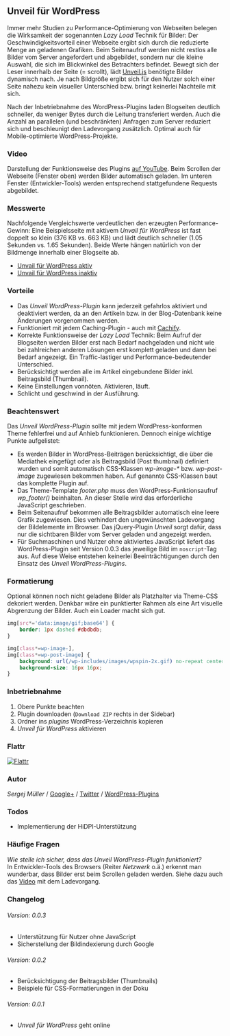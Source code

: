 ## Unveil für WordPress ##

Immer mehr Studien zu Performance-Optimierung von Webseiten belegen die Wirksamkeit der sogenannten _Lazy Load_ Technik für Bilder: Der Geschwindigkeitsvorteil einer Webseite ergibt sich durch die reduzierte Menge an geladenen Grafiken. Beim Seitenaufruf werden nicht restlos alle Bilder vom Server angefordert und abgebildet, sondern nur die kleine Auswahl, die sich im Blickwinkel des Betrachters befindet. Bewegt sich der Leser innerhalb der Seite (= scrollt), lädt [Unveil.js](https://github.com/luis-almeida/unveil) benötigte Bilder dynamisch nach. Je nach Bildgröße ergibt sich für den Nutzer solch einer Seite nahezu kein visueller Unterschied bzw. bringt keinerlei Nachteile mit sich.

Nach der Inbetriebnahme des WordPress-Plugins laden Blogseiten deutlich schneller, da weniger Bytes durch die Leitung transferiert werden. Auch die Anzahl an parallelen (und beschränkten) Anfragen zum Server reduziert sich und beschleunigt den Ladevorgang zusätzlich. Optimal auch für Mobile-optimierte WordPress-Projekte.


### Video
Darstellung der Funktionsweise des Plugins [auf YouTube](http://www.youtube.com/watch?v=tMv5tl3Q4Aw). Beim Scrollen der Webseite (Fenster oben) werden Bilder automatisch geladen. Im unteren Fenster (Entwickler-Tools) werden entsprechend stattgefundene Requests abgebildet.


### Messwerte
Nachfolgende Vergleichswerte verdeutlichen den erzeugten Performance-Gewinn: Eine Beispielsseite mit aktivem _Unvail für WordPress_ ist fast doppelt so klein (376 KB vs. 663 KB) und lädt deutlich schneller (1.05 Sekunden vs. 1.65 Sekunden). Beide Werte hängen natürlich von der Bildmenge innerhalb einer Blogseite ab.

- [Unvail für WordPress aktiv](http://d.pr/i/Fpsd)
- [Unvail für WordPress inaktiv](http://d.pr/i/4WYi)


### Vorteile

- Das _Unveil WordPress-Plugin_ kann jederzeit gefahrlos aktiviert und deaktiviert werden, da an den Artikeln bzw. in der Blog-Datenbank keine Änderungen vorgenommen werden.
- Funktioniert mit jedem Caching-Plugin - auch mit [Cachify](http://cachify.de).
- Korrekte Funktionsweise der _Lazy Load_ Technik: Beim Aufruf der Blogseiten werden Bilder erst nach Bedarf nachgeladen und nicht wie bei zahlreichen anderen Lösungen erst komplett geladen und dann bei Bedarf angezeigt. Ein Traffic-lastiger und Performance-bedeutender Unterschied.
- Berücksichtigt werden alle im Artikel eingebundene Bilder inkl. Beitragsbild (Thumbnail).
- Keine Einstellungen vonnöten. Aktivieren, läuft.
- Schlicht und geschwind in der Ausführung.


### Beachtenswert
Das _Unveil WordPress-Plugin_ sollte mit jedem WordPress-konformen Theme fehlerfrei und auf Anhieb funktionieren. Dennoch einige wichtige Punkte aufgelistet:

- Es werden Bilder in WordPress-Beiträgen berücksichtigt, die über die Mediathek eingefügt oder als Beitragsbild (Post thumbnail) definiert wurden und somit automatisch CSS-Klassen _wp-image-*_ bzw. _wp-post-image_ zugewiesen bekommen haben. Auf genannte CSS-Klassen baut das komplette Plugin auf.
- Das Theme-Template _footer.php_ muss den WordPress-Funktionsaufruf _wp_footer()_ beinhalten. An dieser Stelle wird das erforderliche JavaScript geschrieben.
- Beim Seitenaufruf bekommen alle Beitragsbilder automatisch eine leere Grafik zugewiesen. Dies verhindert den ungewünschten Ladevorgang der Bildelemente im Browser. Das jQuery-Plugin _Unveil_ sorgt dafür, dass nur die sichtbaren Bilder vom Server geladen und angezeigt werden.
- Für Suchmaschinen und Nutzer ohne aktiviertes JavaScript liefert das WordPress-Plugin seit Version 0.0.3 das jeweilige Bild im ```noscript```-Tag aus. Auf diese Weise entstehen keinerlei Beeinträchtigungen durch den Einsatz des _Unveil WordPress-Plugins_.


### Formatierung

Optional können noch nicht geladene Bilder als Platzhalter via Theme-CSS dekoriert werden. Denkbar wäre ein punktierter Rahmen als eine Art visuelle Abgrenzung der Bilder. Auch ein Loader macht sich gut.

```css
img[src*='data:image/gif;base64'] {
	border: 1px dashed #dbdbdb;
}
```

```css
img[class*=wp-image-],
img[class*=wp-post-image] {
	background: url(/wp-includes/images/wpspin-2x.gif) no-repeat center center;
	background-size: 16px 16px;
}
```

### Inbetriebnahme

1. Obere Punkte beachten
2. Plugin downloaden (```Download ZIP``` rechts in der Sidebar)
3. Ordner ins _plugins_ WordPress-Verzeichnis kopieren
4. _Unveil für WordPress_ aktivieren


### Flattr
[![Flattr](http://api.flattr.com/button/flattr-badge-large.png)](http://flattr.com/thing/1779150/sergejmuellerunveil-wordpress-plugin-on-GitHub)


### Autor
*Sergej Müller* / [Google+](https://plus.google.com/110569673423509816572?rel=author) / [Twitter](https://twitter.com/wpSEO) / [WordPress-Plugins](http://wpcoder.de)


### Todos

- Implementierung der HiDPI-Unterstützung


### Häufige Fragen

*Wie stelle ich sicher, dass das _Unveil WordPress-Plugin_ funktioniert?*<br />
In Entwickler-Tools des Browsers (Reiter _Netzwerk_ o.ä.) erkennt man wunderbar, dass Bilder erst beim Scrollen geladen werden. Siehe dazu auch das [Video](http://www.youtube.com/watch?v=tMv5tl3Q4Aw) mit dem Ladevorgang.



### Changelog

###### Version: 0.0.3
- Unterstützung für Nutzer ohne JavaScript
- Sicherstellung der Bildindexierung durch Google

###### Version: 0.0.2
- Berücksichtigung der Beitragsbilder (Thumbnails)
- Beispiele für CSS-Formatierungen in der Doku

###### Version: 0.0.1
- _Unveil für WordPress_ geht online